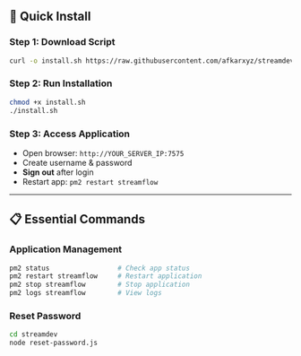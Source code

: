 ## 🚀 Quick Install

### Step 1: Download Script
```bash
curl -o install.sh https://raw.githubusercontent.com/afkarxyz/streamdev/main/install.sh
```

### Step 2: Run Installation
```bash
chmod +x install.sh
./install.sh
```

### Step 3: Access Application
- Open browser: `http://YOUR_SERVER_IP:7575`
- Create username & password
- **Sign out** after login
- Restart app: `pm2 restart streamflow`

---

## 📋 Essential Commands

### Application Management
```bash
pm2 status                 # Check app status
pm2 restart streamflow     # Restart application
pm2 stop streamflow        # Stop application
pm2 logs streamflow        # View logs
```

### Reset Password
```bash
cd streamdev
node reset-password.js
```

